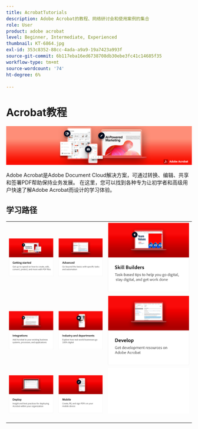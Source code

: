 ```yaml
---
title: AcrobatTutorials
description: Adobe Acrobat的教程、网络研讨会和使用案例的集合
role: User
product: adobe acrobat
level: Beginner, Intermediate, Experienced
thumbnail: KT-6864.jpg
exl-id: 353c8352-88cc-4ada-a9a9-19a7423a993f
source-git-commit: 6b117eba16ed6738708db30ebe3fc41c14685f35
workflow-type: tm+mt
source-wordcount: '74'
ht-degree: 6%

---
```


# Acrobat教程

![Acrobat Hero Image](assets/Hero_Acrobat.jpg)

Adobe Acrobat是Adobe Document Cloud解决方案，可通过转换、编辑、共享和签署PDF帮助保持业务发展。 在这里，您可以找到各种专为让初学者和高级用户快速了解Adobe Acrobat而设计的学习体验。

## 学习路径

<table style="table-layout:fixed">
<tr>
  <td>
    <a href="getting-started/getting-started-overview.md">
      <img alt="开始使用" src="assets/acrobat_title_getting_started.png" />
    </a>
  </td>
  <td>
    <a href="advanced-tasks/advanced-tasks-overview.md">
      <img alt="高级任务" src="assets/acrobat_title_advanced_tasks.png" />
    </a>
  </td>
  <td>
    <a href="skill-builder/skill-builder-webinars.md">
      <img alt="技能创建器" src="assets/acrobat_title_skill_builder.png" />
    </a>
  </td>
</tr>
<tr>
  <td>
    <a href="integrate/integrate-overview.md">
      <img alt="集成" src="assets/acrobat_title_integrate.png" />
    </a>
  </td>
  <td>
    <a href="industry/industry-overview.md">
      <img alt="行业和部门" src="assets/acrobat_title_industry.png" />
    </a>
  </td>  
  <td>
    <a href="develop/develop-overview.md">
      <img alt="修改照片" src="assets/acrobat_title_develop.png" />
    </a>
  </td>
</tr>
<tr>
  <td>
    <a href="deploy/deploy-overview.md">
      <img alt="部署" src="assets/acrobat_title_deploy.png" />
    </a>
  </td>
  <td>
    <a href="mobile/mobile-overview.md">
      <img alt="移动设备" src="assets/acrobat_title_mobile.png" />
    </a>
  </td>  
  <td>
   <img alt="间隔条" src="assets/Whitespacer.png" />
    <div>
    <br>
  </td>
</tr>
</table>
